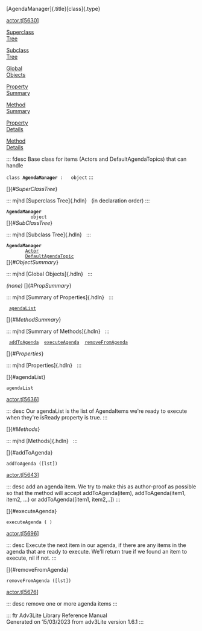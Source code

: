 [AgendaManager]{.title}[class]{.type}

[actor.t](../file/actor.t.html)\[[5630](../source/actor.t.html#5630)\]

[Superclass\
Tree](#_SuperClassTree_)

[Subclass\
Tree](#_SubClassTree_)

[Global\
Objects](#_ObjectSummary_)

[Property\
Summary](#_PropSummary_)

[Method\
Summary](#_MethodSummary_)

[Property\
Details](#_Properties_)

[Method\
Details](#_Methods_)

::: fdesc
Base class for items (Actors and DefaultAgendaTopics) that can handle

`class `**`AgendaManager`**` :   object`
:::

[]{#_SuperClassTree_}

::: mjhd
[Superclass Tree]{.hdln}   (in declaration order)
:::

**`AgendaManager`**\
`         object`\
[]{#_SubClassTree_}

::: mjhd
[Subclass Tree]{.hdln}  
:::

**`AgendaManager`**\
`         `[`Actor`](../object/Actor.html)\
`         `[`DefaultAgendaTopic`](../object/DefaultAgendaTopic.html)\
[]{#_ObjectSummary_}

::: mjhd
[Global Objects]{.hdln}  
:::

*(none)* []{#_PropSummary_}

::: mjhd
[Summary of Properties]{.hdln}  
:::

` `[`agendaList`](#agendaList)`  `

[]{#_MethodSummary_}

::: mjhd
[Summary of Methods]{.hdln}  
:::

` `[`addToAgenda`](#addToAgenda)`  `[`executeAgenda`](#executeAgenda)`  `[`removeFromAgenda`](#removeFromAgenda)`  `

[]{#_Properties_}

::: mjhd
[Properties]{.hdln}  
:::

[]{#agendaList}

`agendaList`

[actor.t](../file/actor.t.html)\[[5636](../source/actor.t.html#5636)\]

::: desc
Our agendaList is the list of AgendaItems we\'re ready to execute when
they\'re isReady property is true.
:::

[]{#_Methods_}

::: mjhd
[Methods]{.hdln}  
:::

[]{#addToAgenda}

`addToAgenda ([lst])`

[actor.t](../file/actor.t.html)\[[5643](../source/actor.t.html#5643)\]

::: desc
add an agenda item. We try to make this as author-proof as possible so
that the method will accept addToAgenda(item), addToAgenda(item1, item2,
\...) or addToAgenda(\[item1, item2,..\])
:::

[]{#executeAgenda}

`executeAgenda ( )`

[actor.t](../file/actor.t.html)\[[5696](../source/actor.t.html#5696)\]

::: desc
Execute the next item in our agenda, if there are any items in the
agenda that are ready to execute. We\'ll return true if we found an item
to execute, nil if not.
:::

[]{#removeFromAgenda}

`removeFromAgenda ([lst])`

[actor.t](../file/actor.t.html)\[[5676](../source/actor.t.html#5676)\]

::: desc
remove one or more agenda items
:::

::: ftr
Adv3Lite Library Reference Manual\
Generated on 15/03/2023 from adv3Lite version 1.6.1
:::
